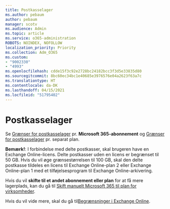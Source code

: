 ```yaml
---
title: Postkasselager
ms.author: pebaum
author: pebaum
manager: scotv
ms.audience: Admin
ms.topic: article
ms.service: o365-administration
ROBOTS: NOINDEX, NOFOLLOW
localization_priority: Priority
ms.collection: Adm_O365
ms.custom:
- "9002330"
- "4993"
ms.openlocfilehash: cdde15f3c92e2728bc24182bcc3f3d5e33835d80
ms.sourcegitcommit: 8bc60ec34bc1e40685e3976576e04a2623f63a7c
ms.translationtype: HT
ms.contentlocale: da-DK
ms.lasthandoff: 04/15/2021
ms.locfileid: "51795402"
---
```

# <a name="mailbox-storage"></a>Postkasselager

Se [Grænser for postkasselager](https://docs.microsoft.com/office365/servicedescriptions/exchange-online-service-description/exchange-online-limits#mailbox-storage-limits) pr. **Microsoft 365-abonnement** og [Grænser for postkasselager](https://docs.microsoft.com/office365/servicedescriptions/exchange-online-service-description/exchange-online-limits#storage-limits-across-standalone-plans) pr. separat plan. 

**Bemærk!**: I forbindelse med delte postkasser, skal brugeren have en Exchange Online-licens. Delte postkasser uden en licens er begrænset til 50 GB. Hvis du vil øge grænsestørrelsen til 100 GB, skal den delte postkasse tildeles en licens til Exchange Online-plan 2 eller Exchange Online-plan 1 med et tilføjelsesprogram til Exchange Online-arkivering.

Hvis du vil **skifte til et andet abonnement eller plan** for at få mere lagerplads, kan du gå til [Skift manuelt Microsoft 365 til plan for virksomheder](https://docs.microsoft.com/microsoft-365/commerce/subscriptions/switch-plans-manually?view=o365-worldwide).

Hvis du vil vide mere, skal du gå til[Begrænsninger i Exchange Online](https://docs.microsoft.com/office365/servicedescriptions/exchange-online-service-description/exchange-online-limits).
